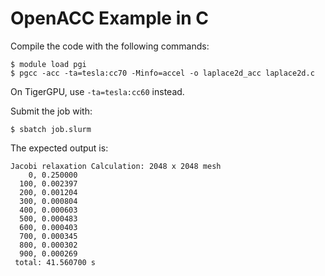 # OpenACC Example in C

Compile the code with the following commands:

```
$ module load pgi
$ pgcc -acc -ta=tesla:cc70 -Minfo=accel -o laplace2d_acc laplace2d.c
```

On TigerGPU, use `-ta=tesla:cc60` instead.

Submit the job with:

```
$ sbatch job.slurm
```

The expected output is:

```
Jacobi relaxation Calculation: 2048 x 2048 mesh
    0, 0.250000
  100, 0.002397
  200, 0.001204
  300, 0.000804
  400, 0.000603
  500, 0.000483
  600, 0.000403
  700, 0.000345
  800, 0.000302
  900, 0.000269
 total: 41.560700 s
```

